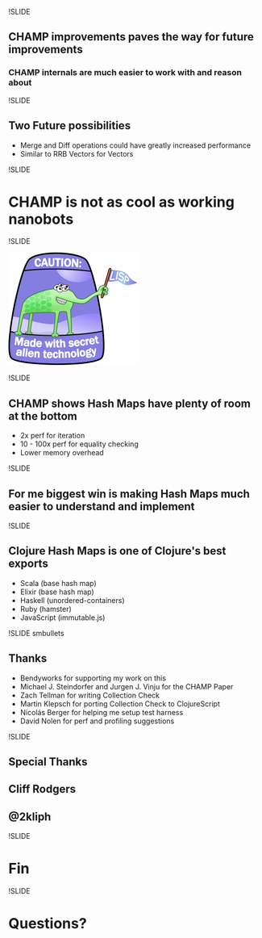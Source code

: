 !SLIDE

## CHAMP improvements paves the way for future improvements
### CHAMP internals are much easier to work with and reason about

!SLIDE

## Two Future possibilities

- Merge and Diff operations could have greatly increased performance
- Similar to RRB Vectors for Vectors

!SLIDE

# CHAMP is not as cool as working nanobots

!SLIDE

![LISP Alien](../../images/lisp_alien_fancy.png)

!SLIDE

## CHAMP shows Hash Maps have plenty of room at the bottom

- 2x perf for iteration
- 10 - 100x perf for equality checking
- Lower memory overhead

!SLIDE

## For me biggest win is making Hash Maps much easier to understand and implement

!SLIDE

## Clojure Hash Maps is one of Clojure's best exports

- Scala (base hash map)
- Elixir (base hash map)
- Haskell (unordered-containers)
- Ruby (hamster)
- JavaScript (immutable.js)

!SLIDE smbullets

## Thanks

* Bendyworks for supporting my work on this
* Michael J. Steindorfer and Jurgen J. Vinju for the CHAMP Paper
* Zach Tellman for writing Collection Check
* Martin Klepsch for porting Collection Check to ClojureScript
* Nicolás Berger for helping me setup test harness
* David Nolen for perf and profiling suggestions

!SLIDE

## Special Thanks

## Cliff Rodgers

## @2kliph

!SLIDE

# Fin

!SLIDE

# Questions?

